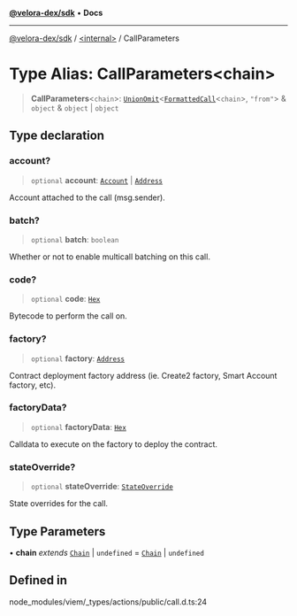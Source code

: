 [**@velora-dex/sdk**](../../README.md) • **Docs**

***

[@velora-dex/sdk](../../globals.md) / [\<internal\>](../README.md) / CallParameters

# Type Alias: CallParameters\<chain\>

> **CallParameters**\<`chain`\>: [`UnionOmit`](UnionOmit.md)\<[`FormattedCall`](FormattedCall.md)\<`chain`\>, `"from"`\> & `object` & `object` \| `object`

## Type declaration

### account?

> `optional` **account**: [`Account`](Account.md) \| [`Address`](Address.md)

Account attached to the call (msg.sender).

### batch?

> `optional` **batch**: `boolean`

Whether or not to enable multicall batching on this call.

### code?

> `optional` **code**: [`Hex`](Hex.md)

Bytecode to perform the call on.

### factory?

> `optional` **factory**: [`Address`](Address.md)

Contract deployment factory address (ie. Create2 factory, Smart Account factory, etc).

### factoryData?

> `optional` **factoryData**: [`Hex`](Hex.md)

Calldata to execute on the factory to deploy the contract.

### stateOverride?

> `optional` **stateOverride**: [`StateOverride`](StateOverride.md)

State overrides for the call.

## Type Parameters

• **chain** *extends* [`Chain`](Chain.md) \| `undefined` = [`Chain`](Chain.md) \| `undefined`

## Defined in

node\_modules/viem/\_types/actions/public/call.d.ts:24
